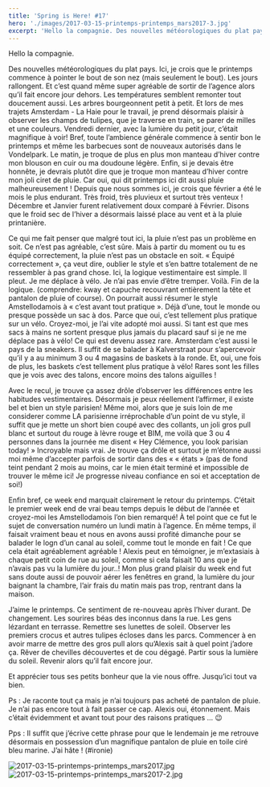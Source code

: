 ```yaml
---
title: 'Spring is Here! #17'
hero: './images/2017-03-15-printemps-printemps_mars2017-3.jpg'
excerpt: 'Hello la compagnie. Des nouvelles météorologiques du plat pays. Ici, je crois que le printemps commence à pointer le bout de son nez (mais seulement le bout). Les jours rallongent. Et c’est quand même super agréable de sortir de l’agence alors qu’il fait encore jour dehors. Les températures semblent remonter tout doucement aussi. Les arbres'
---
```


Hello la compagnie.

Des nouvelles météorologiques du plat pays. Ici, je crois que le printemps commence à pointer le bout de son nez (mais seulement le bout). Les jours rallongent. Et c’est quand même super agréable de sortir de l’agence alors qu’il fait encore jour dehors. Les températures semblent remonter tout doucement aussi. Les arbres bourgeonnent petit à petit. Et lors de mes trajets Amsterdam - La Haie pour le travail, je prend désormais plaisir à observer les champs de tulipes, que je traverse en train, se parer de milles et une couleurs. Vendredi dernier, avec la lumière du petit jour, c’était magnifique à voir! Bref, toute l’ambience générale commence à sentir bon le printemps et même les barbecues sont de nouveaux autorisés dans le Vondelpark. Le matin, je troque de plus en plus mon manteau d’hiver contre mon blouson en cuir ou ma doudoune légère. Enfin, si je devais être honnête, je devrais plutôt dire que je troque mon manteau d’hiver contre mon joli ciret de pluie. Car oui, qui dit printemps ici dit aussi pluie malheureusement ! Depuis que nous sommes ici, je crois que février a été le mois le plus endurant. Très froid, très pluvieux et surtout très venteux ! Décembre et Janvier furent relativement doux comparé à Février. Disons que le froid sec de l’hiver a désormais laissé place au vent et à la pluie printanière.

Ce qui me fait penser que malgré tout ici, la pluie n’est pas un problème en soit. Ce n’est pas agréable, c’est sûre. Mais à partir du moment ou tu es équipé correctement, la pluie n’est pas un obstacle en soit. « Équipé correctement », ça veut dire, oublier le style et s’en battre totalement de ne ressembler à pas grand chose. Ici, la logique vestimentaire est simple. Il pleut. Je me déplace à vélo. Je n’ai pas envie d’être tremper. Voilà. Fin de la logique. (comprendre: kway et capuche recouvrant entièrement la tête et pantalon de pluie of course).
On pourrait aussi résumer le style Amstellodamois à « c’est avant tout pratique ». Déjà d’une, tout le monde ou presque possède un sac à dos. Parce que oui, c’est tellement plus pratique sur un vélo. Croyez-moi, je l’ai vite adopté moi aussi. Si tant est que mes sacs à mains ne sortent presque plus jamais du placard sauf si je ne me déplace pas à vélo! Ce qui est devenu assez rare.
Amsterdam c’est aussi le pays de la sneakers. Il suffit de se balader à Kalverstraat pour s’apercevoir qu’il y a au minimum 3 ou 4 magasins de baskets à la ronde. Et, oui, une fois de plus, les baskets c’est tellement plus pratique à vélo! Rares sont les filles que je vois avec des talons, encore moins des talons aiguilles !

Avec le recul, je trouve ça assez drôle d’observer les différences entre les habitudes vestimentaires. Désormais je peux réellement l’affirmer, il existe bel et bien un style parisien! Même moi, alors que je suis loin de me considerer comme LA parisienne irréprochable d’un point de vu style, il suffit que je mette un short bien coupé avec des collants, un joli gros pull blanc et surtout du rouge à lèvre rouge et BIM, me voilà que 3 ou 4 personnes dans la journée me disent « Hey Clémence, you look parisian today! » Incroyable mais vrai. Je trouve ça drôle et surtout je m’étonne aussi moi même d’accepter parfois de sortir dans des « « états » (pas de fond teint pendant 2 mois au moins, car le mien était terminé et impossible de trouver le même ici! Je progresse niveau confiance en soi et acceptation de soi!)

Enfin bref, ce week end marquait clairement le retour du printemps. C’était le premier week end de vrai beau temps depuis le début de l’année et croyez-moi les Amstellodamois l’on bien remarqué! À tel point que ce fut le sujet de conversation numéro un lundi matin à l’agence. En même temps, il faisait vraiment beau et nous en avons aussi profité dimanche pour se balader le logn d’un canal au soleil, comme tout le monde en fait ! Ce que cela était agréablement agréable ! Alexis peut en témoigner, je m’extasiais à chaque petit coin de rue au soleil, comme si cela faisait 10 ans que je n’avais pas vu la lumière du jour..! Mon plus grand plaisir du week end fut sans doute aussi de pouvoir aérer les fenêtres en grand, la lumière du jour baignant la chambre, l’air frais du matin mais pas trop, rentrant dans la maison.

J’aime le printemps. Ce sentiment de re-nouveau après l’hiver durant. De changement. Les sourires béas des inconnus dans la rue. Les gens lézardant en terrasse. Remettre ses lunettes de soleil. Observer les premiers crocus et autres tulipes écloses dans les parcs. Commencer à en avoir marre de mettre des gros pull alors qu’Alexis sait à quel point j’adore ça. Rêver de chevilles découvertes et de cou dégagé. Partir sous la lumière du soleil. Revenir alors qu’il fait encore jour.

Et apprécier tous ses petits bonheur que la vie nous offre.
Jusqu’ici tout va bien.

Ps : Je raconte tout ça mais je n’ai toujours pas acheté de pantalon de pluie. Je n’ai pas encore tout à fait passer ce cap. Alexis oui, étonnement. Mais c’était évidemment et avant tout pour des raisons pratiques ... 😉

Pps : Il suffit que j’écrive cette phrase pour que le lendemain je me retrouve désormais en possession d’un magnifique pantalon de pluie en toile ciré bleu marine. J’ai hâte ! (#ironie)

<img alt="2017-03-15-printemps-printemps_mars2017.jpg" src="./images/2017-03-15-printemps-printemps_mars2017.jpg">
<img alt="2017-03-15-printemps-printemps_mars2017-2.jpg" src="./images/2017-03-15-printemps-printemps_mars2017-2.jpg">
